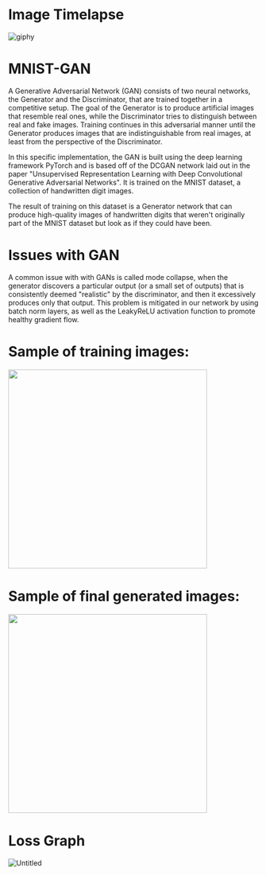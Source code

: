 # Image Timelapse
![giphy](https://github.com/a25shi/MNIST-GAN/assets/64557388/2e9c93c3-0e93-4a5d-a286-1a7490a0a4e3)


# MNIST-GAN
A Generative Adversarial Network (GAN) consists of two neural networks, the Generator and the Discriminator, that are trained together in a competitive setup. The goal of the Generator is to produce artificial images that resemble real ones, while the Discriminator tries to distinguish between real and fake images. Training continues in this adversarial manner until the Generator produces images that are indistinguishable from real images, at least from the perspective of the Discriminator.

In this specific implementation, the GAN is built using the deep learning framework PyTorch and is based off of the DCGAN network laid out in the paper "Unsupervised Representation Learning with Deep Convolutional Generative Adversarial Networks". It is trained on the MNIST dataset, a collection of handwritten digit images.

The result of training on this dataset is a Generator network that can produce high-quality images of handwritten digits that weren't originally part of the MNIST dataset but look as if they could have been.

# Issues with GAN

A common issue with with GANs is called mode collapse, when the generator discovers a particular output (or a small set of outputs) that is consistently deemed "realistic" by the discriminator, and then it excessively produces only that output. This problem is mitigated in our network by using batch norm layers, as well as the LeakyReLU activation function to promote healthy gradient flow.

# Sample of training images:

<img src="https://github.com/a25shi/MNIST-GAN/assets/64557388/0fa50bd4-4fdc-452b-bd90-34666abeadca" width="400" height="400"/>

# Sample of final generated images:

<img src="https://github.com/a25shi/MNIST-GAN/assets/64557388/a4ecbab0-76fc-439c-9966-be4aab0f8913" width="400" height="400"/>

# Loss Graph
![Untitled](https://github.com/a25shi/MNIST-GAN/assets/64557388/84169bf6-e99e-40be-8ba4-6bef9671cba2)


